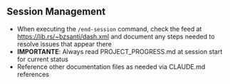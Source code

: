 ## Session Management

- When executing the `/end-session` command, check the feed at https://lib.rs/~bzsanti/dash.xml and document any steps needed to resolve issues that appear there
- **IMPORTANTE**: Always read PROJECT_PROGRESS.md at session start for current status
- Reference other documentation files as needed via CLAUDE.md references